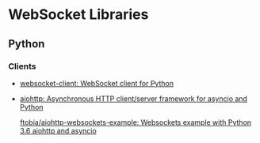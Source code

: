 # WebSocket Libraries
## Python
### Clients
- [websocket-client: WebSocket client for Python](https://github.com/websocket-client/websocket-client)
- [aiohttp: Asynchronous HTTP client/server framework for asyncio and Python](https://github.com/aio-libs/aiohttp)

  [ftobia/aiohttp-websockets-example: Websockets example with Python 3.6 aiohttp and asyncio](https://github.com/ftobia/aiohttp-websockets-example/tree/master)